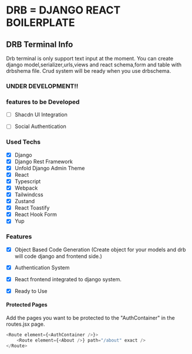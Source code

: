 # DRB = DJANGO REACT BOILERPLATE

## DRB Terminal Info
Drb terminal is only support text input at the moment.
You can create django model,serializer,urls,views and react schema,form and table with drbshema file.
Crud system will be ready when you use drbschema.

### UNDER DEVELOPMENT!!

### features to be Developed
- [ ] Shacdn UI Integration
- [ ] Social Authentication


### Used Techs
- [x] Django
- [x] Django Rest Framework
- [x] Unfold Django Admin Theme
- [x] React
- [x] Typescript
- [x] Webpack
- [x] Tailwindcss
- [x] Zustand
- [x] React Toastify
- [x] React Hook Form
- [x] Yup

### Features
- [x] Object Based Code Generation (Create object for your models and drb will code django and frontend side.)
- [x] Authentication System
- [x] React frontend integrated to django system.
- [x] Ready to Use


#### Protected Pages
Add the pages you want to be protected to the "AuthContainer" in the routes.jsx page.
```js
<Route element={<AuthContainer />}>
    <Route element={<About />} path="/about" exact />
</Route>
```